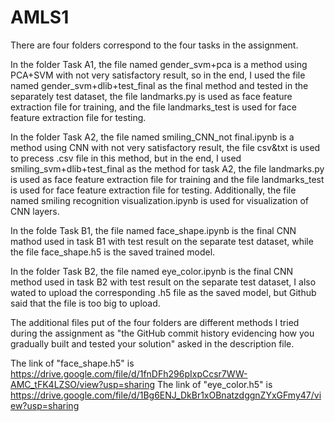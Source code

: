 # AMLS1
There are four folders correspond to the four tasks in the assignment.

In the folder Task A1, the file named gender_svm+pca is a method using PCA+SVM with not very satisfactory result, so in the end, I used the file named 
gender_svm+dlib+test_final as the final method and tested in the separately test dataset, the file landmarks.py is used as face feature
extraction file for training, and the file landmarks_test is used for face feature extraction file for testing.

In the folder Task A2, the file named smiling_CNN_not final.ipynb is a method using CNN with not very satisfactory result, the file csv&txt is used to 
precess .csv file in this method, but in the end, I used smiling_svm+dlib+test_final as the method for task A2, the file landmarks.py is used as face feature
extraction file for training and the file landmarks_test is used for face feature extraction file for testing. Additionally, the file named smiling recognition
visualization.ipynb is used for visualization of CNN layers.

In the folde Task B1, the file named face_shape.ipynb is the final CNN mathod used in task B1 with test result on the separate test dataset, while the file
face_shape.h5 is the saved trained model.

In the folder Task B2, the file named eye_color.ipynb is the final CNN method used in task B2 with test result on the separate test dataset, I also wated to 
upload the corresponding .h5 file as the saved model, but Github said that the file is too big to upload.

The additional files put of the four folders are different methods I tried during the assignment as "the GitHub commit history evidencing how you gradually built and
tested your solution" asked in the description file.

The link of "face_shape.h5" is https://drive.google.com/file/d/1fnDFh296pIxpCcsr7WW-AMC_tFK4LZSO/view?usp=sharing
The link of "eye_color.h5" is https://drive.google.com/file/d/1Bg6ENJ_DkBr1xOBnatzdggnZYxGFmy47/view?usp=sharing
